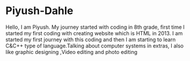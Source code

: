 # Piyush-Dahle
Hello, I am Piyush. My journey started with coding in 8th grade, first time I started my first coding with creating website which is HTML in 2013. I am started my first journey with this coding and then I am starting to learn C&amp;C++ type of language.Talking about computer systems in extras, I also like graphic designing ,Video editing and photo editing
